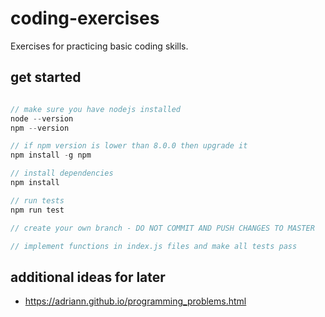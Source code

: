 # coding-exercises
Exercises for practicing basic coding skills.

## get started
```js

// make sure you have nodejs installed
node --version
npm --version

// if npm version is lower than 8.0.0 then upgrade it
npm install -g npm

// install dependencies
npm install

// run tests
npm run test

// create your own branch - DO NOT COMMIT AND PUSH CHANGES TO MASTER

// implement functions in index.js files and make all tests pass
```

## additional ideas for later
- https://adriann.github.io/programming_problems.html